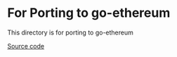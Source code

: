 # For Porting to go-ethereum

This directory is for porting to go-ethereum

[Source code](https://github.com/HyoungsungKim/go-ethereum/tree/fix-ldpc-eccpow-1.9/consensus/eccpow)

